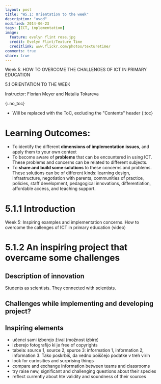 ```yaml
---
layout: post
title: "W5.1: Orientation to the week"
description: "uvod"
modified: 2014-06-23
tags: [ICT, implementation]
image:
  feature: evelyn flint rose.jpg
  credit: Evelyn Flint/Texture Time
  creditlink: www.flickr.com/photos/texturetime/
comments: true
share: true
---
```


Week 5: HOW TO OVERCOME THE CHALLENGES OF ICT IN PRIMARY EDUCATION

5.1 ORIENTATION TO THE WEEK

Instructor: Florian Meyer and Natalia Tokareva

{:.no_toc}

* Will be replaced with the ToC, excluding the "Contents" header
{:toc}

# Learning Outcomes:  

* To identify the different **dimensions of implementation issues**, and apply them to your own context
* To become aware of **problems** that can be encountered in using ICT. These problems and concerns can be related to different subjects.
* To **share and build some solutions** to these concerns and problems. These solutions can be of different kinds: learning design, infrastructure, negotiation with parents, communities of practice, policies, staff development, pedagogical innovations, differentiation, affordable access, and teaching support.

# 5.1.1 Introduction

Week 5: Inspiring examples and implementation concerns. How to overcome the callenges of ICT in primary education (video)

# 5.1.2 An inspiring project that overcame some challenges

## Description of innovation
Students as scientists. They connected with scientists.

## Challenges while implementing and developing project?

## Inspiring elements
* učenci sami izberejo žival (možnost izbire)
* izberejo fotografijo ki je free of copyrights
* tabela: source 1, source 2, spurce 3: information 1, information 2, information 3. Tako poskrbiš, da vedno poiščejo podatke v treh virih
* look for curiosities and surprising things
* compare and exchange information between teams and classrooms
* try raise new, significant and challenging questions about their species
* reflect currently about hte validity and soundness of their sources
